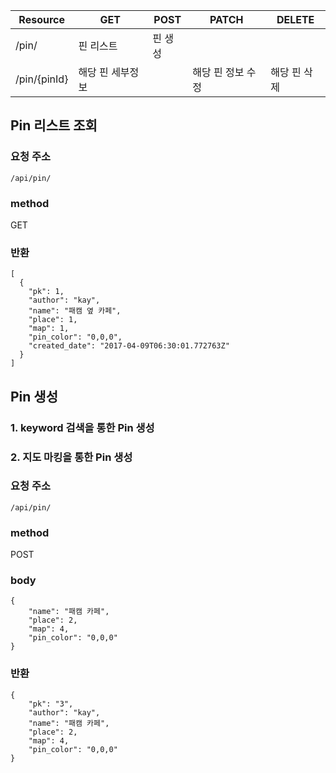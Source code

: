 | Resource     | GET       | POST | PATCH      | DELETE  |
| ------------ | --------- | ---- | ---------- | ------- |
| /pin/        | 핀 리스트     | 핀 생성 |            |         |
| /pin/{pinId} | 해당 핀 세부정보 |      | 해당 핀 정보 수정 | 해당 핀 삭제 |

## Pin 리스트 조회

### 요청 주소

`/api/pin/`

### method

GET

### 반환

```
[
  {
    "pk": 1,
    "author": "kay",
    "name": "패캠 옆 카페",
    "place": 1,
    "map": 1,
    "pin_color": "0,0,0",
    "created_date": "2017-04-09T06:30:01.772763Z"
  }
]

```

## Pin 생성

### 1. keyword 검색을 통한 Pin 생성

### 2. 지도 마킹을 통한 Pin 생성

### 요청 주소

`/api/pin/`

### method

POST

### body

```
{
    "name": "패캠 카페",
    "place": 2,
    "map": 4,
    "pin_color": "0,0,0"
}

```

### 반환

```
{
    "pk": "3",
    "author": "kay",
    "name": "패캠 카페",
    "place": 2,
    "map": 4,
    "pin_color": "0,0,0"
}
```
